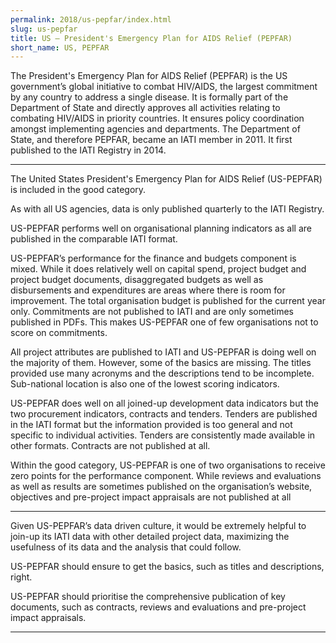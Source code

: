 ```yaml
---
permalink: 2018/us-pepfar/index.html
slug: us-pepfar
title: US – President's Emergency Plan for AIDS Relief (PEPFAR)
short_name: US, PEPFAR
---
```


The President's Emergency Plan for AIDS Relief (PEPFAR) is the US government’s global initiative to combat HIV/AIDS, the largest commitment by any country to address a single disease. It is formally part of the Department of State and directly approves all activities relating to combating HIV/AIDS in priority countries. It ensures policy coordination amongst implementing agencies and departments. The Department of State, and therefore PEPFAR, became an IATI member in 2011. It first published to the IATI Registry in 2014. 

---

The United States President's Emergency Plan for AIDS Relief (US-PEPFAR) is included in the good category.

As with all US agencies, data is only published quarterly to the IATI Registry.

US-PEPFAR performs well on organisational planning indicators as all are published in the comparable IATI format. 

US-PEPFAR’s performance for the finance and budgets component is mixed. While it does relatively well on capital spend, project budget and project budget documents, disaggregated budgets as well as disbursements and expenditures are areas where there is room for improvement. The total organisation budget is published for the current year only. Commitments are not published to IATI and are only sometimes published in PDFs. This makes US-PEPFAR one of few organisations not to score on commitments. 

All project attributes are published to IATI and US-PEPFAR is doing well on the majority of them. However, some of the basics are missing. The titles provided use many acronyms and the descriptions tend to be incomplete. Sub-national location is also one of the lowest scoring indicators. 

US-PEPFAR does well on all joined-up development data indicators but the two procurement indicators, contracts and tenders. Tenders are published in the IATI format but the information provided is too general and not specific to individual activities. Tenders are consistently made available in other formats. Contracts are not published at all. 

Within the good category, US-PEPFAR is one of two organisations to receive zero points for the performance component. While reviews and evaluations as well as results are sometimes published on the organisation’s website, objectives and pre-project impact appraisals are not published at all


---

Given US-PEPFAR’s data driven culture, it would be extremely helpful to join-up its IATI data with other detailed project data, maximizing the usefulness of its data and the analysis that could follow.  

US-PEPFAR should ensure to get the basics, such as titles and descriptions, right. 

US-PEPFAR should prioritise the comprehensive publication of key documents, such as contracts, reviews and evaluations and pre-project impact appraisals. 

---
